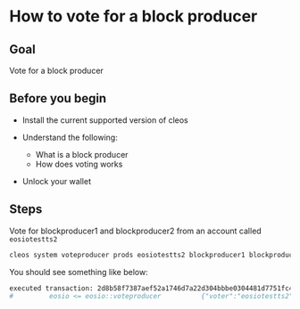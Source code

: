 # How to vote for a block producer

## Goal

Vote for a block producer

## Before you begin

* Install the current supported version of cleos

* Understand the following:
  * What is a block producer
  * How does voting works

* Unlock your wallet

## Steps

Vote for blockproducer1 and blockproducer2 from an account called `eosiotestts2`

```bash
cleos system voteproducer prods eosiotestts2 blockproducer1 blockproducer2
```

You should see something like below:


```bash
executed transaction: 2d8b58f7387aef52a1746d7a22d304bbbe0304481d7751fc4a50b619df62676d  128 bytes  374 us
#         eosio <= eosio::voteproducer          {"voter":"eosiotestts2","proxy":"","producers":["blockproducer1","blockproducer2"]}
```